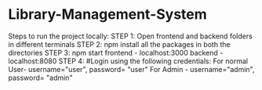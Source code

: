 # Library-Management-System

Steps to run the project locally: 
STEP 1:
Open frontend and backend folders in different terminals
STEP 2:
npm install all the packages in both the directories
STEP 3:
npm start 
frontend - localhost:3000
backend - localhost:8080
STEP 4:
#Login using the following credentials:
For normal User- username="user", password= "user"
For Admin - username="admin", password= "admin"
